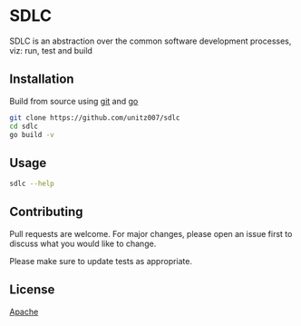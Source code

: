 # SDLC
SDLC is an abstraction over the common software development processes, viz: run, test and build

## Installation
Build from source using [git](https://git-scm.com) and [go](https://go.dev)

```bash
git clone https://github.com/unitz007/sdlc
cd sdlc
go build -v
````

## Usage
```bash
sdlc --help
```

## Contributing
Pull requests are welcome. For major changes, please open an issue first
to discuss what you would like to change.

Please make sure to update tests as appropriate.

## License
[Apache](http://www.apache.org/licenses/LICENSE-2.0)